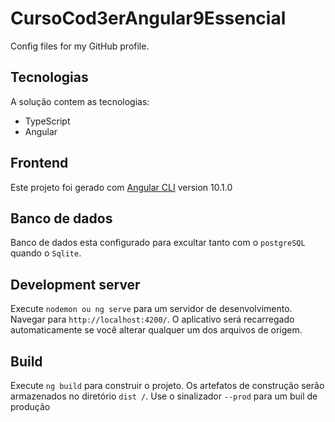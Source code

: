 # CursoCod3erAngular9Essencial
Config files for my GitHub profile.


## Tecnologias
A solução contem as tecnologias:

- TypeScript
- Angular

## Frontend
Este projeto foi gerado com [Angular CLI](https://github.com/angular/angular-cli) version 10.1.0

## Banco de dados

Banco de dados esta configurado para excultar tanto com o `postgreSQL` quando o `Sqlite`. 

## Development server

Execute `nodemon ou ng serve` para um servidor de desenvolvimento. Navegar para `http://localhost:4200/`. O aplicativo será recarregado automaticamente se você alterar qualquer um dos arquivos de origem.

## Build

Execute `ng build` para construir o projeto. Os artefatos de construção serão armazenados no diretório `dist /`. Use o sinalizador `--prod` para um buil de produção

